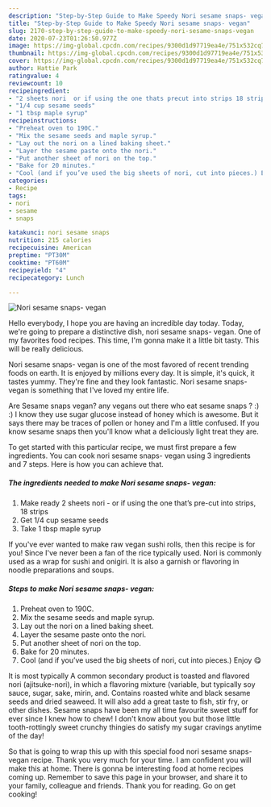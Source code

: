 ```yaml
---
description: "Step-by-Step Guide to Make Speedy Nori sesame snaps- vegan"
title: "Step-by-Step Guide to Make Speedy Nori sesame snaps- vegan"
slug: 2170-step-by-step-guide-to-make-speedy-nori-sesame-snaps-vegan
date: 2020-07-23T01:26:50.977Z
image: https://img-global.cpcdn.com/recipes/9300d1d97719ea4e/751x532cq70/nori-sesame-snaps-vegan-recipe-main-photo.jpg
thumbnail: https://img-global.cpcdn.com/recipes/9300d1d97719ea4e/751x532cq70/nori-sesame-snaps-vegan-recipe-main-photo.jpg
cover: https://img-global.cpcdn.com/recipes/9300d1d97719ea4e/751x532cq70/nori-sesame-snaps-vegan-recipe-main-photo.jpg
author: Hattie Park
ratingvalue: 4
reviewcount: 10
recipeingredient:
- "2 sheets nori  or if using the one thats precut into strips 18 strips"
- "1/4 cup sesame seeds"
- "1 tbsp maple syrup"
recipeinstructions:
- "Preheat oven to 190C."
- "Mix the sesame seeds and maple syrup."
- "Lay out the nori on a lined baking sheet."
- "Layer the sesame paste onto the nori."
- "Put another sheet of nori on the top."
- "Bake for 20 minutes."
- "Cool (and if you’ve used the big sheets of nori, cut into pieces.) Enjoy 😋"
categories:
- Recipe
tags:
- nori
- sesame
- snaps

katakunci: nori sesame snaps 
nutrition: 215 calories
recipecuisine: American
preptime: "PT30M"
cooktime: "PT60M"
recipeyield: "4"
recipecategory: Lunch

---
```



![Nori sesame snaps- vegan](https://img-global.cpcdn.com/recipes/9300d1d97719ea4e/751x532cq70/nori-sesame-snaps-vegan-recipe-main-photo.jpg)

Hello everybody, I hope you are having an incredible day today. Today, we're going to prepare a distinctive dish, nori sesame snaps- vegan. One of my favorites food recipes. This time, I'm gonna make it a little bit tasty. This will be really delicious.

Nori sesame snaps- vegan is one of the most favored of recent trending foods on earth. It is enjoyed by millions every day. It is simple, it's quick, it tastes yummy. They're fine and they look fantastic. Nori sesame snaps- vegan is something that I've loved my entire life.

Are Sesame snaps vegan? any vegans out there who eat sesame snaps ? :) :) I know they use sugar glucose instead of honey which is awesome. But it says there may be traces of pollen or honey and I&#39;m a little confused. If you know sesame snaps then you&#39;ll know what a deliciously light treat they are.


To get started with this particular recipe, we must first prepare a few ingredients. You can cook nori sesame snaps- vegan using 3 ingredients and 7 steps. Here is how you can achieve that.

<!--inarticleads1-->

##### The ingredients needed to make Nori sesame snaps- vegan:

1. Make ready 2 sheets nori - or if using the one that’s pre-cut into strips, 18 strips
1. Get 1/4 cup sesame seeds
1. Take 1 tbsp maple syrup


If you&#39;ve ever wanted to make raw vegan sushi rolls, then this recipe is for you! Since I&#39;ve never been a fan of the rice typically used. Nori is commonly used as a wrap for sushi and onigiri. It is also a garnish or flavoring in noodle preparations and soups. 

<!--inarticleads2-->

##### Steps to make Nori sesame snaps- vegan:

1. Preheat oven to 190C.
1. Mix the sesame seeds and maple syrup.
1. Lay out the nori on a lined baking sheet.
1. Layer the sesame paste onto the nori.
1. Put another sheet of nori on the top.
1. Bake for 20 minutes.
1. Cool (and if you’ve used the big sheets of nori, cut into pieces.) Enjoy 😋


It is most typically A common secondary product is toasted and flavored nori (ajitsuke-nori), in which a flavoring mixture (variable, but typically soy sauce, sugar, sake, mirin, and. Contains roasted white and black sesame seeds and dried seaweed. It will also add a great taste to fish, stir fry, or other dishes. Sesame snaps have been my all time favourite sweet stuff for ever since I knew how to chew! I don&#39;t know about you but those little tooth-rottingly sweet crunchy thingies do satisfy my sugar cravings anytime of the day! 

So that is going to wrap this up with this special food nori sesame snaps- vegan recipe. Thank you very much for your time. I am confident you will make this at home. There is gonna be interesting food at home recipes coming up. Remember to save this page in your browser, and share it to your family, colleague and friends. Thank you for reading. Go on get cooking!
